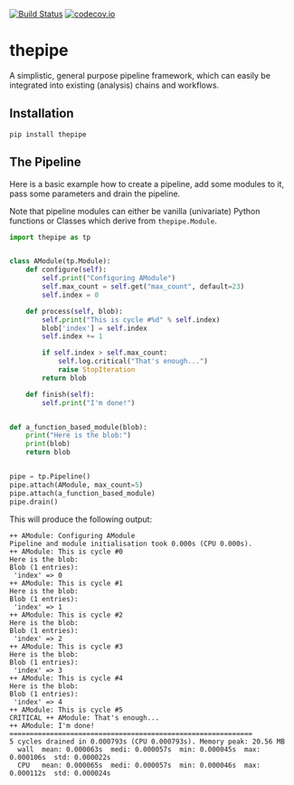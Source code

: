 [![Build Status](https://travis-ci.org/tamasgal/thepipe.svg?branch=master)](https://travis-ci.org/tamasgal/thepipe)
[![codecov.io](http://codecov.io/github/tamasgal/thepipe/coverage.svg?branch=master)](http://codecov.io/github/tamasgal/thepipe?branch=master)


# thepipe
A simplistic, general purpose pipeline framework, which can easily be
integrated into existing (analysis) chains and workflows.

## Installation

```
pip install thepipe
```

## The Pipeline
Here is a basic example how to create a pipeline, add some modules to it, pass
some parameters and drain the pipeline.

Note that pipeline modules can either be vanilla (univariate) Python functions
or Classes which derive from `thepipe.Module`. 

```python
import thepipe as tp


class AModule(tp.Module):
    def configure(self):
        self.print("Configuring AModule")
        self.max_count = self.get("max_count", default=23)
        self.index = 0

    def process(self, blob):
        self.print("This is cycle #%d" % self.index)
        blob['index'] = self.index
        self.index += 1

        if self.index > self.max_count:
            self.log.critical("That's enough...")
            raise StopIteration
        return blob

    def finish(self):
        self.print("I'm done!")


def a_function_based_module(blob):
    print("Here is the blob:")
    print(blob)
    return blob


pipe = tp.Pipeline()
pipe.attach(AModule, max_count=5)
pipe.attach(a_function_based_module)
pipe.drain()
```

This will produce the following output:

```
++ AModule: Configuring AModule
Pipeline and module initialisation took 0.000s (CPU 0.000s).
++ AModule: This is cycle #0
Here is the blob:
Blob (1 entries):
 'index' => 0
++ AModule: This is cycle #1
Here is the blob:
Blob (1 entries):
 'index' => 1
++ AModule: This is cycle #2
Here is the blob:
Blob (1 entries):
 'index' => 2
++ AModule: This is cycle #3
Here is the blob:
Blob (1 entries):
 'index' => 3
++ AModule: This is cycle #4
Here is the blob:
Blob (1 entries):
 'index' => 4
++ AModule: This is cycle #5
CRITICAL ++ AModule: That's enough...
++ AModule: I'm done!
============================================================
5 cycles drained in 0.000793s (CPU 0.000793s). Memory peak: 20.56 MB
  wall  mean: 0.000063s  medi: 0.000057s  min: 0.000045s  max: 0.000106s  std: 0.000022s
  CPU   mean: 0.000065s  medi: 0.000057s  min: 0.000046s  max: 0.000112s  std: 0.000024s
```
